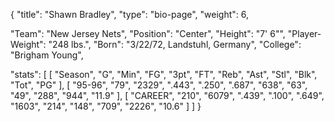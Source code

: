 {
"title": "Shawn Bradley",
"type": "bio-page",
"weight": 6,

"Team": "New Jersey Nets",
"Position": "Center",
"Height": "7' 6\"",
"Player-Weight": "248 lbs.",
"Born": "3/22/72, Landstuhl, Germany",
"College": "Brigham Young",

"stats":
[
    [
        "Season",
        "G",
        "Min",
        "FG",
        "3pt",
        "FT",
        "Reb",
        "Ast",
        "Stl",
        "Blk",
        "Tot",
        "PG"
    ],
    [
        "95-96",
        "79",
        "2329",
        ".443",
        ".250",
        ".687",
        "638",
        "63",
        "49",
        "288",
        "944",
        "11.9"
    ],
    [
        "CAREER",
        "210",
        "6079",
        ".439",
        ".100",
        ".649",
        "1603",
        "214",
        "148",
        "709",
        "2226",
        "10.6"
    ]
]
}
